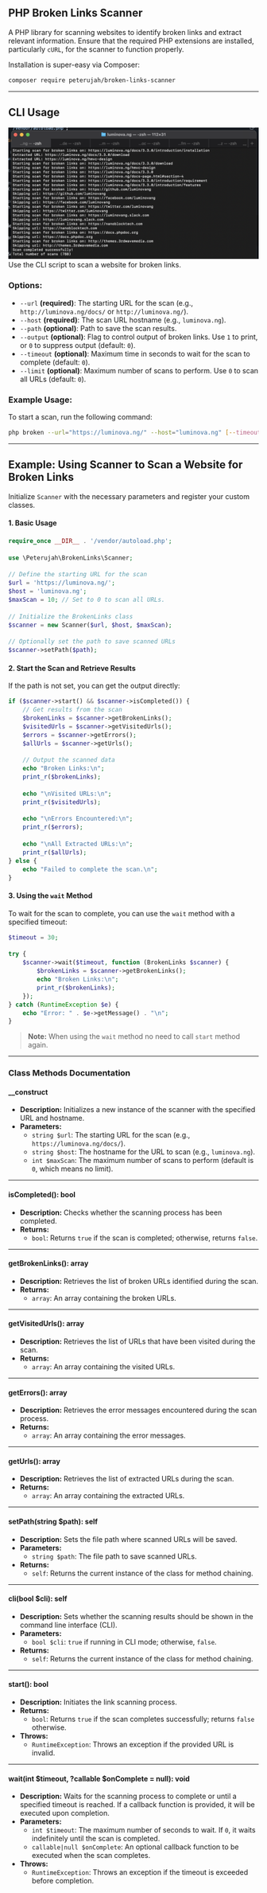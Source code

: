 ## PHP Broken Links Scanner

A PHP library for scanning websites to identify broken links and extract relevant information.
Ensure that the required PHP extensions are installed, particularly `cURL`, for the scanner to function properly.

Installation is super-easy via Composer:
```md
composer require peterujah/broken-links-scanner
```

---

## CLI Usage

![CLI Performance Profiling](https://raw.githubusercontent.com/peterujah/broken-links-scanner/refs/heads/main/broken.png)
Use the CLI script to scan a website for broken links.

### Options:

- `--url` **(required)**: The starting URL for the scan (e.g., `http://luminova.ng/docs/` or `http://luminova.ng/`).
- `--host` **(required)**: The scan URL hostname (e.g., `luminova.ng`).
- `--path` **(optional)**: Path to save the scan results.
- `--output` **(optional)**: Flag to control output of broken links. Use `1` to print, or `0` to suppress output (default: `0`).
- `--timeout` **(optional)**: Maximum time in seconds to wait for the scan to complete (default: `0`).
- `--limit` **(optional)**: Maximum number of scans to perform. Use `0` to scan all URLs (default: `0`).

### Example Usage:

To start a scan, run the following command:

```bash
php broken --url="https://luminova.ng/" --host="luminova.ng" [--timeout=10] [--path="/scanner/logs"] [--output=0] [--limit=0]
```

---


## Example: Using Scanner to Scan a Website for Broken Links

Initialize `Scanner` with the necessary parameters and register your custom classes.


#### 1. Basic Usage

```php
require_once __DIR__ . '/vendor/autoload.php';

use \Peterujah\BrokenLinks\Scanner;

// Define the starting URL for the scan
$url = 'https://luminova.ng/';
$host = 'luminova.ng';
$maxScan = 10; // Set to 0 to scan all URLs.

// Initialize the BrokenLinks class
$scanner = new Scanner($url, $host, $maxScan);

// Optionally set the path to save scanned URLs
$scanner->setPath($path);
```

#### 2. Start the Scan and Retrieve Results

If the path is not set, you can get the output directly:

```php
if ($scanner->start() && $scanner->isCompleted()) {
    // Get results from the scan
    $brokenLinks = $scanner->getBrokenLinks();
    $visitedUrls = $scanner->getVisitedUrls();
    $errors = $scanner->getErrors();
    $allUrls = $scanner->getUrls();

    // Output the scanned data
    echo "Broken Links:\n";
    print_r($brokenLinks);

    echo "\nVisited URLs:\n";
    print_r($visitedUrls);

    echo "\nErrors Encountered:\n";
    print_r($errors);

    echo "\nAll Extracted URLs:\n";
    print_r($allUrls);
} else {
    echo "Failed to complete the scan.\n";
}
```

#### 3. Using the `wait` Method

To wait for the scan to complete, you can use the `wait` method with a specified timeout:

```php
$timeout = 30;

try {
    $scanner->wait($timeout, function (BrokenLinks $scanner) {
        $brokenLinks = $scanner->getBrokenLinks();
        echo "Broken Links:\n";
        print_r($brokenLinks);
    });
} catch (RuntimeException $e) {
    echo "Error: " . $e->getMessage() . "\n";
}
```

> **Note:** When using the `wait` method no need to call `start` method again.

***

### Class Methods Documentation

#### __construct

- **Description:** Initializes a new instance of the scanner with the specified URL and hostname.
- **Parameters:**
  - `string $url`: The starting URL for the scan (e.g., `https://luminova.ng/docs/`).
  - `string $host`: The hostname for the URL to scan (e.g., `luminova.ng`).
  - `int $maxScan`: The maximum number of scans to perform (default is `0`, which means no limit).
  
---

#### isCompleted(): bool

- **Description:** Checks whether the scanning process has been completed.
- **Returns:**
  - `bool`: Returns `true` if the scan is completed; otherwise, returns `false`.
  
---

#### getBrokenLinks(): array

- **Description:** Retrieves the list of broken URLs identified during the scan.
- **Returns:**
  - `array`: An array containing the broken URLs.
  
---

#### getVisitedUrls(): array

- **Description:** Retrieves the list of URLs that have been visited during the scan.
- **Returns:**
  - `array`: An array containing the visited URLs.
  
---

#### getErrors(): array

- **Description:** Retrieves the error messages encountered during the scan process.
- **Returns:**
  - `array`: An array containing the error messages.
  
---

#### getUrls(): array

- **Description:** Retrieves the list of extracted URLs during the scan.
- **Returns:**
  - `array`: An array containing the extracted URLs.
  
---

#### setPath(string $path): self

- **Description:** Sets the file path where scanned URLs will be saved.
- **Parameters:**
  - `string $path`: The file path to save scanned URLs.
- **Returns:**
  - `self`: Returns the current instance of the class for method chaining.
  
---

#### cli(bool $cli): self

- **Description:** Sets whether the scanning results should be shown in the command line interface (CLI).
- **Parameters:**
  - `bool $cli`: `true` if running in CLI mode; otherwise, `false`.
- **Returns:**
  - `self`: Returns the current instance of the class for method chaining.
  
---

#### start(): bool

- **Description:** Initiates the link scanning process.
- **Returns:**
  - `bool`: Returns `true` if the scan completes successfully; returns `false` otherwise.
- **Throws:**
  - `RuntimeException`: Throws an exception if the provided URL is invalid.

---

#### wait(int $timeout, ?callable $onComplete = null): void

- **Description:** Waits for the scanning process to complete or until a specified timeout is reached. If a callback function is provided, it will be executed upon completion.
- **Parameters:**
  - `int $timeout`: The maximum number of seconds to wait. If `0`, it waits indefinitely until the scan is completed.
  - `callable|null $onComplete`: An optional callback function to be executed when the scan completes.
- **Throws:**
  - `RuntimeException`: Throws an exception if the timeout is exceeded before completion.
